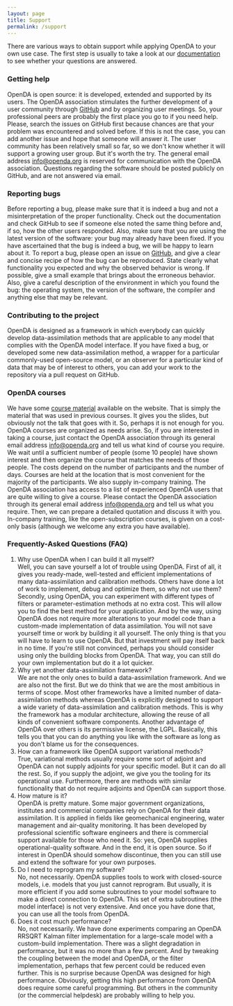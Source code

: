 ```yaml
---
layout: page
title: Support
permalink: /support
---
```

There are various ways to obtain support while applying OpenDA to your own use case. 
The first step is usually to take a look at our [documentation](https://www.openda.org/documentation_wiki) to see whether your questions are answered. 

### Getting help
OpenDA is open source: it is developed, extended and supported by its users. The OpenDA association stimulates the further development of a user community through [GitHub](https://github.com/OpenDA-Association/OpenDA/issues) and by organizing user meetings. So, your professional peers are probably the first place you go to if you need help. Please, search the issues on GitHub first because chances are that your problem was encountered and solved before. If this is not the case, you can add another issue and hope that someone will answer it. The user community has been relatively small so far, so we don't know whether it will support a growing user group. But it's worth the try.
The general email address info@openda.org is reserved for communication with the OpenDA association. Questions regarding the software should be posted publicly on GitHub, and are not answered via email.

### Reporting bugs
Before reporting a bug, please make sure that it is indeed a bug and not a misinterpretation of the proper functionality. Check out the documentation and check GitHub to see if someone else noted the same thing before and, if so, how the other users responded. Also, make sure that you are using the latest version of the software: your bug may already have been fixed. If you have ascertained that the bug is indeed a bug, we will be happy to learn about it.
To report a bug, please open an issue on [GitHub](https://github.com/OpenDA-Association/OpenDA/issues), and give a clear and concise recipe of how the bug can be reproduced. State clearly what functionality you expected and why the observed behavior is wrong. If possible, give a small example that brings about the erroneous behavior. Also, give a careful description of the environment in which you found the bug: the operating system, the version of the software, the compiler and anything else that may be relevant.

### Contributing to the project
OpenDA is designed as a framework in which everybody can quickly develop data-assimilation methods that are applicable to any model that complies with the OpenDA model interface. If you have fixed a bug, or developed some new data-assimilation method, a wrapper for a particular commonly-used open-source model, or an observer for a particular kind of data that may be of interest to others, you can add your work to the repository via a pull request on GitHub.

### OpenDA courses
We have some [course material](https://www.openda.org/documentation) available on the website. That is simply the material that was used in previous courses. It gives you the slides, but obviously not the talk that goes with it. So, perhaps it is not enough for you.
OpenDA courses are organized as needs arise. So, if you are interested in taking a course, just contact the OpenDA association through its general email address info@openda.org and tell us what kind of course you require. We wait until a sufficient number of people (some 10 people) have shown interest and then organize the course that matches the needs of those people. The costs depend on the number of participants and the number of days. Courses are held at the location that is most convenient for the majority of the participants.
We also supply in-company training. The OpenDA association has access to a list of experienced OpenDA users that are quite willing to give a course. Please contact the OpenDA association through its general email address info@openda.org and tell us what you require. Then, we can prepare a detailed quotation and discuss it with you. In-company training, like the open-subscription courses, is given on a cost-only basis (although we welcome any extra you have available).

### Frequently-Asked Questions (FAQ)
1. Why use OpenDA when I can build it all myself?  
Well, you can save yourself a lot of trouble using OpenDA. First of all, it gives you ready-made, well-tested and efficient implementations of many data-assimilation and calibration methods. Others have done a lot of work to implement, debug and optimize them, so why not use them? Secondly, using OpenDA, you can experiment with different types of filters or parameter-estimation methods at no extra cost. This will allow you to find the best method for your application. And by the way, using OpenDA does not require more alterations to your model code than a custom-made implementation of data assimilation. You will not save yourself time or work by building it all yourself. The only thing is that you will have to learn to use OpenDA. But that investment will pay itself back in no time.
If you're still not convinced, perhaps you should consider using only the building blocks from OpenDA. That way, you can still do your own implementation but do it a lot quicker.
2. Why yet another data-assimilation framework?  
We are not the only ones to build a data-assimilation framework. And we are also not the first. But we do think that we are the most ambitious in terms of scope. Most other frameworks have a limited number of data-assimilation methods whereas OpenDA is explicitly designed to support a wide variety of data-assimilation and calibration methods. This is why the framework has a modular architecture, allowing the reuse of all kinds of convenient software components. Another advantage of OpenDA over others is its permissive license, the LGPL. Basically, this tells you that you can do anything you like with the software as long as you don't blame us for the consequences.
3. How can a framework like OpenDA support variational methods?  
True, variational methods usually require some sort of adjoint and OpenDA can not supply adjoints for your specific model. But it can do all the rest. So, if you supply the adjoint, we give you the tooling for its operational use. Furthermore, there are methods with similar functionality that do not require adjoints and OpenDA can support those.
4. How mature is it?  
OpenDA is pretty mature. Some major government organizations, institutes and commercial companies rely on OpenDA for their data assimilation. It is applied in fields like geomechanical engineering, water management and air-quality monitoring. It has been developed by professional scientific software engineers and there is commercial support available for those who need it. So: yes, OpenDA supplies operational-quality software. And in the end, it is open source. So if interest in OpenDA should somehow discontinue, then you can still use and extend the software for your own purposes.
5. Do I need to reprogram my software?  
No, not necessarily. OpenDA supplies tools to work with closed-source models, i.e. models that you just cannot reprogram. But usually, it is more efficient if you add some subroutines to your model software to make a direct connection to OpenDA. This set of extra subroutines (the model interface) is not very extensive. And once you have done that, you can use all the tools from OpenDA.
6. Does it cost much performance?  
No, not necessarily. We have done experiments comparing an OpenDA RRSQRT Kalman filter implementation for a large-scale model with a custom-build implementation. There was a slight degradation in performance, but it was no more than a few percent. And by tweaking the coupling between the model and OpenDA, or the filter implementation, perhaps that few percent could be reduced even further. This is no surprise because OpenDA was designed for high performance. Obviously, getting this high performance from OpenDA does require some careful programming. But others in the community (or the commercial helpdesk) are probably willing to help you.

